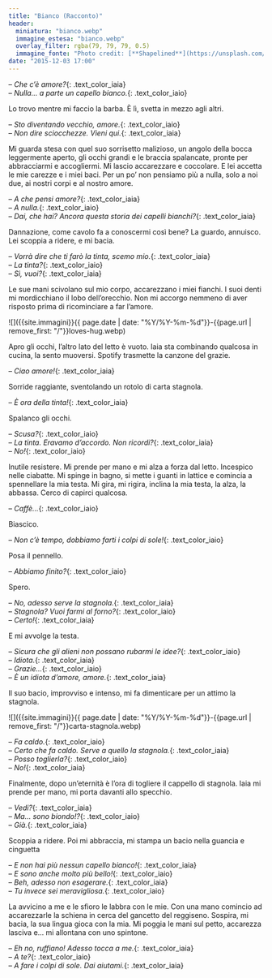 ```yaml
---
title: "Bianco (Racconto)"
header:
  miniatura: "bianco.webp"
  immagine_estesa: "bianco.webp"
  overlay_filter: rgba(79, 79, 79, 0.5)
  immagine_fonte: "Photo credit: [**Shapelined**](https://unsplash.com/@shapelined)"
date: "2015-12-03 17:00"
---
```


– _Che c’è amore?_{: .text_color_iaia}<br />
– _Nulla… a parte un capello bianco._{: .text_color_iaio}

Lo trovo mentre mi faccio la barba. È lì, svetta in mezzo agli altri.

– _Sto diventando vecchio, amore._{: .text_color_iaio}<br />
– _Non dire sciocchezze. Vieni qui._{: .text_color_iaia}

Mi guarda stesa con quel suo sorrisetto malizioso, un angolo della bocca leggermente aperto, gli occhi grandi e le braccia spalancate, pronte per abbracciarmi e accogliermi. Mi lascio accarezzare e coccolare. E lei accetta le mie carezze e i miei baci. Per un po’ non pensiamo più a nulla, solo a noi due, ai nostri corpi e al nostro amore.

– _A che pensi amore?_{: .text_color_iaia}<br />
– _A nulla._{: .text_color_iaio}<br />
– _Dai, che hai? Ancora questa storia dei capelli bianchi?_{: .text_color_iaia}

Dannazione, come cavolo fa a conoscermi così bene? La guardo, annuisco. Lei scoppia a ridere, e mi bacia.

– _Vorrà dire che ti farò la tinta, scemo mio._{: .text_color_iaia}<br />
– _La tinta?_{: .text_color_iaio}<br />
– _Sì, vuoi?_{: .text_color_iaia}

Le sue mani scivolano sul mio corpo, accarezzano i miei fianchi. I suoi denti mi mordicchiano il lobo dell’orecchio. Non mi accorgo nemmeno di aver risposto prima di ricominciare a far l’amore.

![]({{site.immagini}}{{ page.date | date: "%Y/%Y-%m-%d"}}-{{page.url | remove_first: "/"}}loves-hug.webp)

Apro gli occhi, l’altro lato del letto è vuoto. Iaia sta combinando qualcosa in cucina, la sento muoversi. Spotify trasmette la canzone del grazie.

– _Ciao amore!_{: .text_color_iaia}

Sorride raggiante, sventolando un rotolo di carta stagnola.

– _È ora della tinta!_{: .text_color_iaia}

Spalanco gli occhi.

– _Scusa?_{: .text_color_iaio}<br />
– _La tinta. Eravamo d’accordo. Non ricordi?_{: .text_color_iaia}<br />
– _No!_{: .text_color_iaio}

Inutile resistere. Mi prende per mano e mi alza a forza dal letto. Incespico nelle ciabatte. Mi spinge in bagno, si mette i guanti in lattice e comincia a spennellare la mia testa. Mi gira, mi rigira, inclina la mia testa, la alza, la abbassa. Cerco di capirci qualcosa.

– _Caffè…_{: .text_color_iaio}

Biascico.

– _Non c’è tempo, dobbiamo farti i colpi di sole!_{: .text_color_iaio}

Posa il pennello.

– _Abbiamo finito?_{: .text_color_iaio}

Spero.

– _No, adesso serve la stagnola._{: .text_color_iaia}<br />
– _Stagnola? Vuoi farmi al forno?_{: .text_color_iaio}<br />
– _Certo!_{: .text_color_iaia}

E mi avvolge la testa.

– _Sicura che gli alieni non possano rubarmi le idee?_{: .text_color_iaio}<br />
– _Idiota._{: .text_color_iaia}<br />
– _Grazie…_{: .text_color_iaio}<br />
– _È un idiota d’amore, amore._{: .text_color_iaia}

Il suo bacio, improvviso e intenso, mi fa dimenticare per un attimo la stagnola.

![]({{site.immagini}}{{ page.date | date: "%Y/%Y-%m-%d"}}-{{page.url | remove_first: "/"}}carta-stagnola.webp)

– _Fa caldo._{: .text_color_iaio}<br />
– _Certo che fa caldo. Serve a quello la stagnola._{: .text_color_iaia}<br />
– _Posso toglierla?_{: .text_color_iaio}<br />
– _No!_{: .text_color_iaia}

Finalmente, dopo un’eternità è l’ora di togliere il cappello di stagnola. Iaia mi prende per mano, mi porta davanti allo specchio.

– _Vedi?_{: .text_color_iaia}<br />
– _Ma… sono biondo!?_{: .text_color_iaio}<br />
– _Già._{: .text_color_iaia}

Scoppia a ridere. Poi mi abbraccia, mi stampa un bacio nella guancia e cinguetta

– _E non hai più nessun capello bianco!_{: .text_color_iaia}<br />
– _E sono anche molto più bello!_{: .text_color_iaio}<br />
– _Beh, adesso non esagerare._{: .text_color_iaia}<br />
– _Tu invece sei meravigliosa._{: .text_color_iaio}

La avvicino a me e le sfioro le labbra con le mie. Con una mano comincio ad accarezzarle la schiena in cerca del gancetto del reggiseno. Sospira, mi bacia, la sua lingua gioca con la mia. Mi poggia le mani sul petto, accarezza lasciva e… mi allontana con uno spintone.

– _Eh no, ruffiano! Adesso tocca a me._{: .text_color_iaia}<br />
– _A te?_{: .text_color_iaio}<br />
– _A fare i colpi di sole. Dai aiutami._{: .text_color_iaia}
